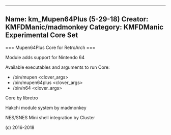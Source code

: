 -----------------------
Name: km_Mupen64Plus (5-29-18)
Creator: KMFDManic/madmonkey
Category: KMFDManic Experimental Core Set
-----------------------
=== Mupen64Plus Core for RetroArch ===

Module adds support for Nintendo 64

Available executables and arguments to run Core:
- /bin/mupen <rom> <clover_args>
- /bin/mupen64plus <rom> <clover_args>
- /bin/n64 <rom> <clover_args>

Core by libretro

Hakchi module system by madmonkey

NES/SNES Mini shell integration by Cluster

(c) 2016-2018

